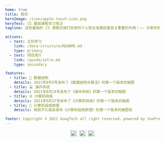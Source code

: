 ```yaml
---
home: true
title: 首页
heroImage: /icon/apple-touch-icon.png
heroText: CS 基础课程学习笔记
tagline: 这些基础的 CS 课程对我们将来的个人职业发展起着至关重要的作用！—— 分享的初心

actions:
  - text: 立刻学习
    link: /data-structure/README.md
    type: primary
  - text: 项目简介
    link: /guide/intro.md
    type: secondary

features:
  - title: 🥇 数据结构
    details: 2021年8月5号发布了《数据结构与算法》的第一个版本的脑图
  - title: 💻 操作系统
    details: 2021年8月24号发布了《操作系统》的第一个版本的脑图
  - title: 🌐 计算机网络
    details: 2021年9月27号发布了《计算机网络》的第一个版本的脑图
  - title: 🔌 计算机组成原理
    details: 相信不久就会发布《计算机组成原理》的第一个版本的脑图啦

footer: Copyright © 2021 GoogTech all right reserved，powered by VuePress v2.0
---
```


<div style="text-align:center">
<img src="http://profile-counter.glitch.me/note.goog.tech/count.svg" height="21">&nbsp;
<img src="https://badges.frapsoft.com/os/v1/open-source.svg?v=103" height="21">&nbsp;
<a rel="license" href="http://creativecommons.org/licenses/by-nc-sa/4.0/">
    <img alt="知识共享许可协议" style="border-width:0" height="21" src="https://i.creativecommons.org/l/by-nc-sa/4.0/88x31.png"/>
</a>
</div>
